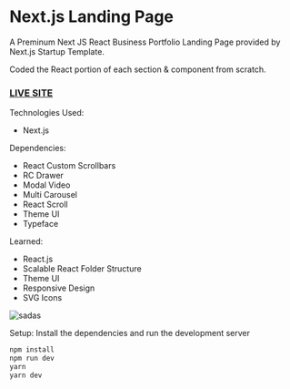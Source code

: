 # Next.js Landing Page 

A Preminum Next JS React Business Portfolio Landing Page provided by Next.js Startup Template. 

Coded the React portion of each section & component from scratch.  

### <a href="https://objective-meninsky-dd1ce1.netlify.app/" target="_blank">LIVE SITE</a>

Technologies Used: 
+ Next.js 

Dependencies: 
+ React Custom Scrollbars
+ RC Drawer
+ Modal Video 
+ Multi Carousel 
+ React Scroll
+ Theme UI
+ Typeface 

Learned: 
+ React.js 
+ Scalable React Folder Structure 
+ Theme UI 
+ Responsive Design 
+ SVG Icons 

![sadas](https://user-images.githubusercontent.com/68490255/137621056-5e71fbef-7615-4725-8dbf-86d8b56e74e0.jpg)

Setup:
Install the dependencies and run the development server
```bash
npm install
npm run dev
yarn
yarn dev

